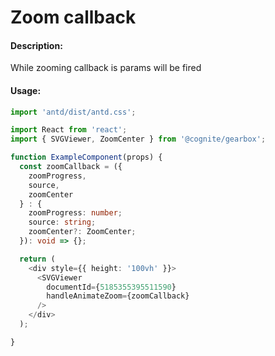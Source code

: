 # Zoom callback

<!-- STORY -->

#### Description:

While zooming callback is params will be fired

#### Usage:

```typescript jsx
import 'antd/dist/antd.css';

import React from 'react';
import { SVGViewer, ZoomCenter } from '@cognite/gearbox';

function ExampleComponent(props) {
  const zoomCallback = ({ 
    zoomProgress, 
    source, 
    zoomCenter 
  } : { 
    zoomProgress: number;
    source: string; 
    zoomCenter?: ZoomCenter; 
  }): void => {};

  return (
    <div style={{ height: '100vh' }}>
      <SVGViewer
        documentId={5185355395511590}
        handleAnimateZoom={zoomCallback}
      />
    </div>
  );

}
```
